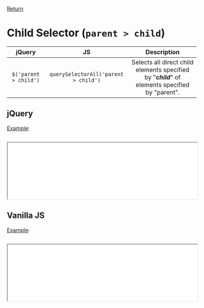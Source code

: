 <!-- markdownlint-disable MD041-->
[Return](../)

# Child Selector (`parent > child`)

| jQuery | JS | Description |
|:--:|:--:|:--:|
| `$('parent > child')` | `querySelectorAll('parent > child')` | Selects all direct child elements specified by "**_child_**" of elements specified by "parent". |

## jQuery

[Example](child-jq.html):

```js:src/child-jq.js
```

<iframe width="100%" height="150" src="child-jq.html"></iframe>

## Vanilla JS

[Example](child-va.html):

```js:src/child-va.js
```

<iframe width="100%" height="150" src="child-va.html"></iframe>
